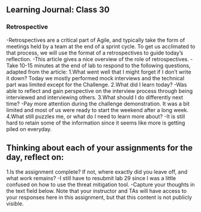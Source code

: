 ## Learning Journal: Class 30

### Retrospective
-Retrospectives are a critical part of Agile, and typically take the form of meetings held by a team at the end of a sprint cycle. To get us acclimated to that process, we will use the format of a retrospectives to guide today’s reflection.
-This article gives a nice overview of the role of retrospectives.
-Take 10-15 minutes at the end of lab to respond to the following questions, adapted from the article:
1.What went well that I might forget if I don’t write it down?
Today we mostly performed mock interviews and the technical part was limited except for the Challenge.
2.What did I learn today?
-Was able to reflect and gain perspective on the interview process through being interviewed and interviewing others.
3.What should I do differently next time?
-Pay more attention during the challenge demonstration. It was a bit limited and most of us were ready to start the weekend after a long week.
4.What still puzzles me, or what do I need to learn more about?
-It is still hard to retain some of the information since it seems like more is getting piled on everyday.
## Thinking about each of your assignments for the day, reflect on:
1.Is the assignment complete? If not, where exactly did you leave off, and what work remains?
-I still have to resubmit lab 29 since I was a little confused on how to use the threat mitigation tool.
-Capture your thoughts in the text field below. Note that your instructor and TAs will have access to your responses here in this assignment, but that this content is not publicly visible.
